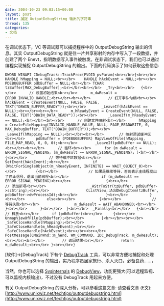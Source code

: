 ```yaml
---
date: 2004-10-23 09:03:15+00:00
layout: post
title: 捕捉 OutputDebugString 输出的字符串
thread: 135
categories:
- 文档
---
```


在调试状态下，VC 等调试器可以捕捉程序中的 OutputDebugString 输出的信息。其实 OutputDebugString 就是往一片共享影射的内存中写入了一段数据，并创建了两个 Enevt，指明数据写入事件被触发。在非调试状态下，我们也可以通过编程实现捕捉 OutputDebugString 的输出。下面的代码演示了如何获取这些信息:<!-- more -->
    
    DWORD WINAPI CDebugTrack::TrackProc(PVOID pvParam)<br></br>{<br></br>	HANDLE hMapping = NULL;<br></br>	HANDLE hAckEvent = NULL;<br></br>	PDEBUGBUFFER pdbBuffer = NULL;<br></br>	TCHAR tzBuffer[MAX_DebugBuffer];<br></br><br></br>	_Try<br></br>	{<br></br>		// 设置初始结果<br></br>		m_dwResult = ERROR_INVALID_HANDLE;<br></br><br></br>		// 打开事件句柄<br></br>		hAckEvent = CreateEvent(NULL, FALSE, FALSE, TEXT("DBWIN_BUFFER_READY"));<br></br>		_LeaveIf(hAckEvent == NULL);<br></br><br></br>		m_hReadyEvent = CreateEvent(NULL, FALSE, FALSE, TEXT("DBWIN_DATA_READY"));<br></br>		_LeaveIf(m_hReadyEvent == NULL);<br></br><br></br>		// 创建文件映射<br></br>		hMapping = CreateFileMapping(INVALID_HANDLE_VALUE, NULL, PAGE_READWRITE, 0, MAX_DebugBuffer, TEXT("DBWIN_BUFFER"));<br></br>		_LeaveIf(hMapping == NULL);<br></br><br></br>		// 映射调试缓冲区<br></br>		pdbBuffer = (PDEBUGBUFFER) MapViewOfFile(hMapping, FILE_MAP_READ, 0, 0, 0);<br></br>		_LeaveIf(pdbBuffer == NULL);<br></br><br></br>		// 循环<br></br>		for (m_dwResult = ERROR_SIGNAL_PENDING; (m_dwResult == ERROR_SIGNAL_PENDING); )<br></br>		{<br></br>			// 等待缓冲区数据<br></br>			SetEvent(hAckEvent);<br></br>			if (WaitForSingleObject(m_hReadyEvent, INFINITE) == WAIT_OBJECT_0)<br></br>			{<br></br>				// 如果是继续等待，否则表示主线程发出了停止信号，退出当前线程<br></br>				if (m_dwResult == ERROR_SIGNAL_PENDING)<br></br>				{<br></br>					// 添加新项<br></br>					_AStrToStr(tzBuffer, pdbBuffer->szString);<br></br>					CListView::AddDebugItem(tzBuffer, pdbBuffer->dwProcessId);<br></br>				}<br></br>			}<br></br>			else<br></br>			{<br></br>				// 等待失败<br></br>				m_dwResult = WAIT_ABANDONED;<br></br>			}<br></br>		}<br></br>	}<br></br>	_Finally<br></br>	{<br></br>		// 释放<br></br>		if (pdbBuffer)<br></br>		{<br></br>			UnmapViewOfFile(pdbBuffer);<br></br>		}<br></br><br></br>		_SafeCloseHandle(hMapping);<br></br>		_SafeCloseHandle(m_hReadyEvent);<br></br>		_SafeCloseHandle(hAckEvent);<br></br><br></br>		PostMessage(CMainWnd::m_hWnd, WM_COMMAND, IDC_DebugTrack, m_dwResult);<br></br><br></br>		// 返回结果<br></br>		return m_dwResult;<br></br>	}<br></br>}

[软件]->[DebugTrack] 下有个 [DebugTrack](http://yonsm.reg365.com/index.php?job=art&articleid=a_20041003_184430) 工具，可以非常方便地捕捉和处理 OutputDebugString 的输出，实乃程序员居家旅行、杀人灭口，必备良药……，

当然，你也可以选择 [Sysinternals](http://www.sysinternals.com/) 的 [DebugView](http://www.sysinternals.com/ntw2k/freeware/debugview.shtml)，功能更强大(可以远程监视、可以监视内核输出)，不过没有 DebugTrack 用起来方便。

有关 OutputDebugString 的深入分析，可以参看这篇文章: 请查看文章 (E文): [http://www.unixwiz.net/techtips/outputdebugstring.html](http://www.unixwiz.net/techtips/outputdebugstring.html)
